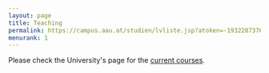 ```yaml
---
layout: page
title: Teaching
permalink: https://campus.aau.at/studien/lvliste.jsp?atoken=-1932287376 # /teaching/
menurank: 1
---
```


<div>
Please check the University's page for the <a href="https://campus.aau.at/studien/lvliste.jsp?atoken=-1932287376" target="_blank">current courses</a>.
</div>


